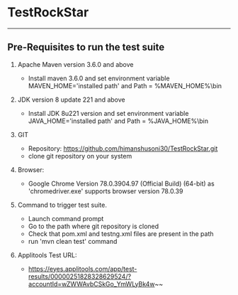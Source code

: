 # TestRockStar

--------------------------------------------
Pre-Requisites to run the test suite
--------------------------------------------

1. Apache Maven version 3.6.0 and above
	- Install maven 3.6.0 and set environment variable MAVEN_HOME='installed path' and Path = %MAVEN_HOME%\bin
	
2. JDK version 8 update 221 and above
	- Install JDK 8u221 version and set environment variable JAVA_HOME='installed path' and Path = %JAVA_HOME%\bin
	
3. GIT
	- Repository: https://github.com/himanshusoni30/TestRockStar.git
	- clone git repository on your system

4. Browser:
	- Google Chrome Version 78.0.3904.97 (Official Build) (64-bit) as 'chromedriver.exe' supports browser version 78.0.39
	
5. Command to trigger test suite.
	- Launch command prompt
	- Go to the path where git repository is cloned
	- Check that pom.xml and testng.xml files are present in the path
	- run 'mvn clean test' command

6. Applitools Test URL:
	- https://eyes.applitools.com/app/test-results/00000251828328629524/?accountId=wZWWAvbCSkGo_YmWLyBk4w~~